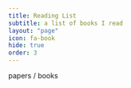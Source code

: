 ```yaml
---
title: Reading List
subtitle: a list of books I read
layout: "page"
icon: fa-book
hide: true
order: 3
---
```


papers / books
